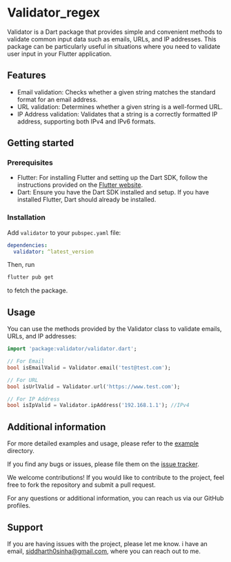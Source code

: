 <!--
This README describes the package. If you publish this package to pub.dev,
this README's contents appear on the landing page for your package.

For information about how to write a good package README, see the guide for
[writing package pages](https://dart.dev/guides/libraries/writing-package-pages).

For general information about developing packages, see the Dart guide for
[creating packages](https://dart.dev/guides/libraries/create-library-packages)
and the Flutter guide for
[developing packages and plugins](https://flutter.dev/developing-packages).
-->

# Validator_regex

Validator is a Dart package that provides simple and convenient methods to validate common input data such as emails, URLs, and IP addresses. This package can be particularly useful in situations where you need to validate user input in your Flutter application.

## Features

- Email validation: Checks whether a given string matches the standard format for an email address.
- URL validation: Determines whether a given string is a well-formed URL.
- IP Address validation: Validates that a string is a correctly formatted IP address, supporting both IPv4 and IPv6 formats.

## Getting started

### Prerequisites

- Flutter: For installing Flutter and setting up the Dart SDK, follow the instructions provided on the [Flutter website](https://flutter.dev/).
- Dart: Ensure you have the Dart SDK installed and setup. If you have installed Flutter, Dart should already be installed.

### Installation

Add `validator` to your `pubspec.yaml` file:

```yaml
dependencies:
  validator: ^latest_version
```

Then, run

```bash
flutter pub get
```

to fetch the package.

## Usage

You can use the methods provided by the Validator class to validate emails, URLs, and IP addresses:

```dart
import 'package:validator/validator.dart';

// For Email
bool isEmailValid = Validator.email('test@test.com');

// For URL
bool isUrlValid = Validator.url('https://www.test.com');

// For IP Address
bool isIpValid = Validator.ipAddress('192.168.1.1'); //IPv4

```

## Additional information

For more detailed examples and usage, please refer to the [example](https://github.com/sidx8/validator/tree/main/example) directory.

If you find any bugs or issues, please file them on the [issue tracker](https://github.com/sidx8/validator/issues).

We welcome contributions! If you would like to contribute to the project, feel free to fork the repository and submit a pull request.

For any questions or additional information, you can reach us via our GitHub profiles.

## Support

If you are having issues with the project, please let me know. i have an email, siddharth0sinha@gmail.com, where you can reach out to me.

